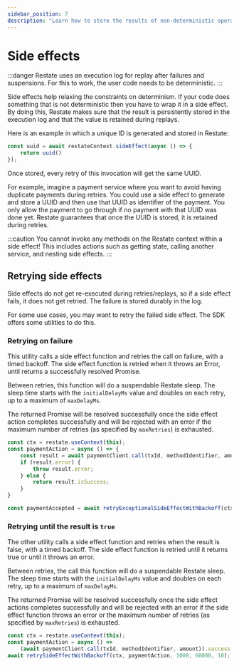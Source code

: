 ```yaml
---
sidebar_position: 7
description: "Learn how to store the results of non-deterministic operations."
---
```


# Side effects

:::danger
Restate uses an execution log for replay after failures and suspensions.
For this to work, the user code needs to be deterministic.
:::

Side effects help relaxing the constraints on determinism. 
If your code does something that is not deterministic then you have to wrap it in a side effect.
By doing this, Restate makes sure that the result is persistently stored in the execution log
and that the value is retained during replays.

Here is an example in which a unique ID is generated and stored in Restate:

```typescript
const uuid = await restateContext.sideEffect(async () => {
    return uuid()
});
```

Once stored, every retry of this invocation will get the same UUID.

For example, imagine a payment service where you want to avoid having duplicate payments during retries. 
You could use a side effect to generate and store a UUID and then use that UUID as identifier of the payment.
You only allow the payment to go through if no payment with that UUID was done yet.
Restate guarantees that once the UUID is stored, it is retained during retries.

:::caution
You cannot invoke any methods on the Restate context within a side effect!
This includes actions such as getting state, calling another service, and nesting side effects.
:::

## Retrying side effects

Side effects do not get re-executed during retries/replays, so if a side effect fails, it does not get retried. 
The failure is stored durably in the log. 

For some use cases, you may want to retry the failed side effect. 
The SDK offers some utilities to do this.

### Retrying on failure
This utility calls a side effect function and retries the call on failure, with a timed backoff.
The side effect function is retried when it throws an Error, until returns a successfully
resolved Promise.

Between retries, this function will do a suspendable Restate sleep.
The sleep time starts with the `initialDelayMs` value and doubles on each retry, up to
a maximum of `maxDelayMs`.

The returned Promise will be resolved successfully once the side effect action completes
successfully and will be rejected with an error if the maximum number of retries
(as specified by `maxRetries`) is exhausted.

```typescript
const ctx = restate.useContext(this);
const paymentAction = async () => {
    const result = await paymentClient.call(txId, methodIdentifier, amount);
    if (result.error) {
        throw result.error;
    } else {
        return result.isSuccess;
    }
}

const paymentAccepted = await retryExceptionalSideEffectWithBackoff(ctx, paymentAction, 1000, 60000, 10);
```

### Retrying until the result is `true`

The other utility calls a side effect function and retries when the result is false, with a timed backoff.
The side effect function is retried until it returns true or until it throws an error.

Between retries, the call this function will do a suspendable Restate sleep.
The sleep time starts with the `initialDelayMs` value and doubles on each retry, up to
a maximum of `maxDelayMs`.

The returned Promise will be resolved successfully once the side effect actions completes
successfully and will be rejected with an error if the side effect function throws an error
or the maximum number of retries (as specified by `maxRetries`) is exhausted.

```typescript
const ctx = restate.useContext(this);
const paymentAction = async () => 
    (await paymentClient.call(txId, methodIdentifier, amount)).success;
await retrySideEffectWithBackoff(ctx, paymentAction, 1000, 60000, 10);
```







